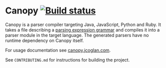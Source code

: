 # Canopy [![Build status](https://travis-ci.org/jcoglan/canopy.svg?branch=master)](https://travis-ci.org/jcoglan/canopy)

Canopy is a parser compiler targeting Java, JavaScript, Python and Ruby. It
takes a file describing a [parsing expression grammar][1] and compiles it into a
parser module in the target language. The generated parsers have no runtime
dependency on Canopy itself.

For usage documentation see [canopy.jcoglan.com][2].

See `CONTRIBUTING.md` for instructions for building the project.

[1]: http://en.wikipedia.org/wiki/Parsing_expression_grammar
[2]: http://canopy.jcoglan.com
